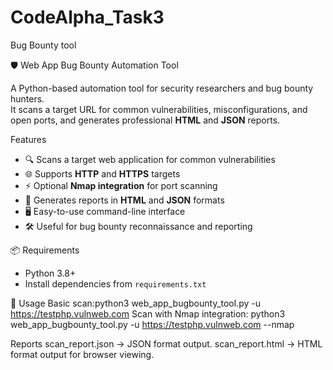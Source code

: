 # CodeAlpha_Task3
Bug Bounty tool

 🛡️ Web App Bug Bounty Automation Tool

A Python-based automation tool for security researchers and bug bounty hunters.  
It scans a target URL for common vulnerabilities, misconfigurations, and open ports, and generates professional **HTML** and **JSON** reports.

 Features
- 🔍 Scans a target web application for common vulnerabilities
- 🌐 Supports **HTTP** and **HTTPS** targets
- ⚡ Optional **Nmap integration** for port scanning
- 📄 Generates reports in **HTML** and **JSON** formats
- 🖥️ Easy-to-use command-line interface
- 🛠️ Useful for bug bounty reconnaissance and reporting

 📦 Requirements
- Python 3.8+
- Install dependencies from `requirements.txt` 


🚀 Usage 
Basic scan:python3 web_app_bugbounty_tool.py -u https://testphp.vulnweb.com
Scan with Nmap integration: python3 web_app_bugbounty_tool.py -u https://testphp.vulnweb.com --nmap

Reports 
scan_report.json → JSON format output.
scan_report.html → HTML format output for browser viewing.

